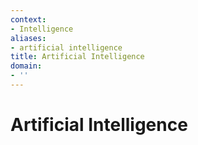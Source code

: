 ```yaml
---
context:
- Intelligence
aliases:
- artificial intelligence
title: Artificial Intelligence
domain:
- ''
---
```


# Artificial Intelligence
